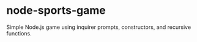 # node-sports-game
Simple Node.js game using inquirer prompts, constructors, and recursive functions.

